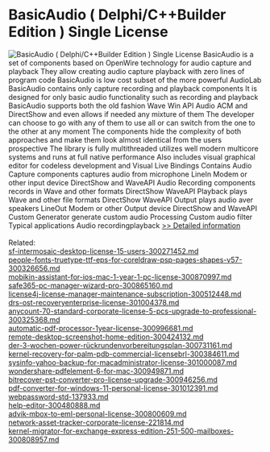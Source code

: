 # BasicAudio ( Delphi/C++Builder Edition ) Single License
![BasicAudio ( Delphi/C++Builder Edition ) Single License](https://mycommerce.akamaized.net/api/pimages/P300236996/BIG/300236996.JPG)
BasicAudio is a set of components based on OpenWire technology for audio capture and playback They allow creating audio capture playback with zero lines of program code
BasicAudio is low cost subset of the more powerful AudioLab BasicAudio contains only capture recording and playback components It is designed for only basic audio functionality such as recording and playback
BasicAudio supports both the old fashion Wave Win API Audio ACM and DirectShow and even allows if needed any mixture of them The developer can choose to go with any of them to use all or can switch from the one to the other at any moment The components hide the complexity of both approaches and make them look almost identical from the users prospective
The library is fully multithreaded utilizes well modern multicore systems and runs at full native performance
Also includes visual graphical editor for codeless development and Visual Live Bindings
Contains
Audio Capture components captures audio from microphone LineIn Modem or other input device DirectShow and WaveAPI
Audio Recording components records in Wave and other formats DirectShow WaveAPI
Playback plays Wave and other file formats DirectShow WaveAPI
Output plays audio aver speakers LineOut Modem or other Output device DirectShow and WaveAPI
Custom Generator generate custom audio
Processing Custom audio filter
Typical applications
Audio recordingplayback
[>> Detailed information](https://secure.shareit.com/shareit/product.html?productid=300236996&affiliateid=200057808)<br/><br/>Related:
<br />[sf-intermosaic-desktop-license-15-users-300271452.md](https://github.com/downloadplanet/downloadplanet/blob/main/sf-intermosaic-desktop-license-15-users-300271452.md)<br />[people-fonts-truetype-ttf-eps-for-coreldraw-psp-pages-shapes-v57-300326656.md](https://github.com/downloadplanet/downloadplanet/blob/main/people-fonts-truetype-ttf-eps-for-coreldraw-psp-pages-shapes-v57-300326656.md)<br />[mobikin-assistant-for-ios-mac-1-year-1-pc-license-300870997.md](https://github.com/downloadplanet/downloadplanet/blob/main/mobikin-assistant-for-ios-mac-1-year-1-pc-license-300870997.md)<br />[safe365-pc-manager-wizard-pro-300865160.md](https://github.com/downloadplanet/downloadplanet/blob/main/safe365-pc-manager-wizard-pro-300865160.md)<br />[license4j-license-manager-maintenance-subscription-300512448.md](https://github.com/downloadplanet/downloadplanet/blob/main/license4j-license-manager-maintenance-subscription-300512448.md)<br />[drs-ost-recoveryenterprise-license-301004378.md](https://github.com/downloadplanet/downloadplanet/blob/main/drs-ost-recoveryenterprise-license-301004378.md)<br />[anycount-70-standard-corporate-license-5-pcs-upgrade-to-professional-300325368.md](https://github.com/downloadplanet/downloadplanet/blob/main/anycount-70-standard-corporate-license-5-pcs-upgrade-to-professional-300325368.md)<br />[automatic-pdf-processor-1year-license-300996681.md](https://github.com/downloadplanet/downloadplanet/blob/main/automatic-pdf-processor-1year-license-300996681.md)<br />[remote-desktop-screenshot-home-edition-300424132.md](https://github.com/downloadplanet/downloadplanet/blob/main/remote-desktop-screenshot-home-edition-300424132.md)<br />[der-3-wochen-power-rückrundenvorbereitungsplan-300731161.md](https://github.com/downloadplanet/downloadplanet/blob/main/der-3-wochen-power-rückrundenvorbereitungsplan-300731161.md)<br />[kernel-recovery-for-palm-pdb-commercial-licensebrl-300384611.md](https://github.com/downloadplanet/downloadplanet/blob/main/kernel-recovery-for-palm-pdb-commercial-licensebrl-300384611.md)<br />[sysinfo-yahoo-backup-for-macadministrator-license-301000087.md](https://github.com/downloadplanet/downloadplanet/blob/main/sysinfo-yahoo-backup-for-macadministrator-license-301000087.md)<br />[wondershare-pdfelement-6-for-mac-300949871.md](https://github.com/downloadplanet/downloadplanet/blob/main/wondershare-pdfelement-6-for-mac-300949871.md)<br />[bitrecover-pst-converter-pro-license-upgrade-300946256.md](https://github.com/downloadplanet/downloadplanet/blob/main/bitrecover-pst-converter-pro-license-upgrade-300946256.md)<br />[pdf-converter-for-windows-11-personal-license-301012391.md](https://github.com/downloadplanet/downloadplanet/blob/main/pdf-converter-for-windows-11-personal-license-301012391.md)<br />[webpassword-std-137933.md](https://github.com/downloadplanet/downloadplanet/blob/main/webpassword-std-137933.md)<br />[help-editor-300480888.md](https://github.com/downloadplanet/downloadplanet/blob/main/help-editor-300480888.md)<br />[advik-mbox-to-eml-personal-license-300800609.md](https://github.com/downloadplanet/downloadplanet/blob/main/advik-mbox-to-eml-personal-license-300800609.md)<br />[network-asset-tracker-corporate-license-221814.md](https://github.com/downloadplanet/downloadplanet/blob/main/network-asset-tracker-corporate-license-221814.md)<br />[kernel-migrator-for-exchange-express-edition-251-500-mailboxes-300808957.md](https://github.com/downloadplanet/downloadplanet/blob/main/kernel-migrator-for-exchange-express-edition-251-500-mailboxes-300808957.md)